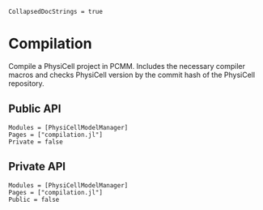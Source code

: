 ```@meta
CollapsedDocStrings = true
```

# Compilation

Compile a PhysiCell project in PCMM. Includes the necessary compiler macros and checks PhysiCell version by the commit hash of the PhysiCell repository.

## Public API
```@autodocs
Modules = [PhysiCellModelManager]
Pages = ["compilation.jl"]
Private = false
```

## Private API
```@autodocs
Modules = [PhysiCellModelManager]
Pages = ["compilation.jl"]
Public = false
```